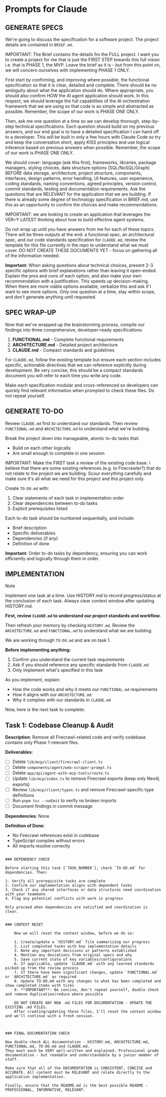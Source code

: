 # Prompts for Claude

## GENERATE SPECS

We're going to discuss the specification for a software project. The project details are contained in `BRIEF.md`.

IMPORTANT: The Brief contains the details fro the FULL project. I want you to create a project for me that is just the FIRST STEP towards this full vision i.e. that is PHASE 1, the MVP. Leave the brief as it is - but from this point on, we will concern ourselves with implementing PHASE 1 ONLY.

First start by confirming, and improving where possible, the functional specification so that it is clear, detailed and complete. There should be no ambiguity about what the application should do. Where appropriate, you should also confirm HOW the AI agent application should work. In this respect, we should leverage the full capabilities of the AI orchestration framework that we are using so that code is as simple and abstracted as possible. Remember, the scope of our work is PHASE ONE ONLY.

Then, ask me one question at a time so we can develop thorough, step-by-step technical specifications. Each question should build on my previous answers, and our end goal is to have a detailed specification I can hand off to a developer. This will be built in only a few hours with Claude Code so try and keep the conversation short, apply KISS principles and use logical inference based on previous answers when possible. Remember, the scope of our work is PHASE ONE ONLY.

We should cover: language (ask this first), frameworks, libraries, package managers, styling choices, data structure options (SQL/NoSQL/Graph) BEFORE data storage, architecture, project structure, components, interfaces, design patterns, error handling, UI features, user experience, coding standards, naming conventions, agreed principles, version control, commit standards, testing and documentation requirements. Ask the questions that are RELEVANT for the application that we are building. If there is already some degree of technology specification in BRIEF.md, use this as an opportunity to confirm the choices and make recommendations.

IMPORTANT: we are looking to create an application that leverages the VER~Y LATEST thinking about how to build effective agent systems.

Do not wrap up until you have answers from me for each of these topics. There will be three outputs at the end: a functional spec, an architectural spec, and our code standards specification for `CLAUDE.md`, review the template for this file currently in the repo to understand what we must cover. DO NOT CREATE THESE DOCUMENTS YET - focus on gathering all of the information needed.

**Important**: When asking questions about technical choices, present 2-3 specific options with brief explanations rather than leaving it open-ended. Explain the pros and cons of each option, and also make your own recommendation with a justification. This speeds up decision-making. When there are more viable options available, verbalize this and ask if I want to see more options. Only one question at a time, stay within scope, and don't generate anything until requested.


## SPEC WRAP-UP

Now that we've wrapped up the brainstorming process, compile our findings into three comprehensive, developer-ready specifications:

1. **FUNCTIONAL.md** - Complete functional requirements
2. **ARCHITECTURE.md** - Detailed project architecture
3. **CLAUDE.md** - Compact standards and guidelines

For `CLAUDE.md`, follow the existing template but ensure each section includes specific, actionable directives that we can reference explicitly during development. Be very concise, this should be a compact standards document you will refer to each time you write any code.

Make each specification modular and cross-referenced so developers can quickly find relevant information when prompted to check these files. Do not repeat yourself.


## GENERATE TO-DO

Review `CLAUDE.md` first to understand our standards. Then review `FUNCTIONAL.md` and `ARCHITECTURE.md` to understand what we're building.

Break the project down into manageable, atomic to-do tasks that:

- Build on each other logically
- Are small enough to complete in one session

IMPORTANT: Make the FIRST task a review of the existing code base. i believe that there are some existing references (e.g. to Firecrawler?) that do not relate to the project we are building. Scour everything carefully and make sure it's all what we need for this project and this project only. 

Create `TO-DO.md` with:

1. Clear statements of each task in implementation order
2. Clear dependencies between to-do tasks
3. Explicit prerequisites listed

Each to-do task should be numbered sequentially, and include:

- Brief description
- Specific deliverables
- Dependencies (if any)
- Definition of done

**Important**: Order to-do tasks by dependency, ensuring you can work efficiently and logically through them in order.


## IMPLEMENTATION

> [!NOTE]
> Implement one task at a time. 
> Use HISTORY.md to record progress/status at the conclusion of each task. 
> Always clear context window after updating HISTORY.md.

**First, review `CLAUDE.md` to understand our project standards and workflow.**

Then refresh your memory by checking `HISTORY.md`. Review the `ARCHITECTURE.md` and `FUNCTIONAL.md` to understand what we are building.

We are working through `TO-DO.md` and are on task 1.

**Before implementing anything:**

1. Confirm you understand the current task requirements
2. Ask if you should reference any specific standards from `CLAUDE.md`
3. Only implement what's specified in this task

As you implement, explain:

- How the code works and why it meets our `FUNCTIONAL.md` requirements
- How it aligns with our `ARCHITECTURE.md`
- Why it complies with our standards in `CLAUDE.md`

Now, here is the next task to complete:

## **Task 1: Codebase Cleanup & Audit**

**Description**: Remove all Firecrawl-related code and verify codebase contains only Phase 1-relevant files.

**Deliverables**:
- [ ] Delete `lib/mcp/client/firecrawl-client.ts`
- [ ] Delete `components/agent/web-scraper-prompt.ts`
- [ ] Delete `app/api/agent-with-mcp-tools/route.ts`
- [ ] Update `lib/mcp/index.ts` to remove Firecrawl exports (keep only Neo4j exports)
- [ ] Review `lib/mcp/client/types.ts` and remove Firecrawl-specific type definitions
- [ ] Run `pnpm tsc --noEmit` to verify no broken imports
- [ ] Document findings in commit message

**Dependencies**: None

**Definition of Done**:
- No Firecrawl references exist in codebase
- TypeScript compiles without errors
- All imports resolve correctly

```

### DEPENDENCY CHECK

Before starting this task [`TASK_NUMBER`], check `TO-DO.md` for dependencies. Then:

1. Verify all prerequisite tasks are complete
2. Confirm our implementation aligns with dependent tasks
3. Check if any shared interfaces or data structures need coordination with your teammate
4. Flag any potential conflicts with work in progress

Only proceed when dependencies are satisfied and coordination is clear.


### CONTEXT RESET

    Now we will reset the context window, before we do so:

    1. Create/update a `HISTORY.md` file summarizing our progress
    2. List completed tasks with key implementation details
    3. Note any important decisions or patterns established
    4. Mention any deviations from original specs and why
    5. Save current state of key variables/configurations
    6. If applicable, update `CLAUDE.md` with any learned standards picked up from the review process
    7. If there have been significant changes, update `FUNCTIONAL.md` or `ARCHITECTURE.md` as required
    8. Update TO-DO.md with any changes to what has been completed and show completed items with ticks
    9. **IMPORTANT**: Be concise, don't repeat yourself, double check and remove duplication/reduce where possible

    DO NOT CREATE ANY NEW .md FILES FOR DOCUMENTATION - UPDATE THE EXISTING .md FILES.
    After creating/updating these files, I'll reset the context window and we'll continue with a fresh session.



### FINAL DOCUMENTATION CHECK

Now double check ALL documentation - HISTORY.md, ARCHITECTURE.md, FUNCTIONAL.md, TO-DO.md and CLAUDE.md.
They must each be VERY well-written and explained. Professional grade documentation - but readable and understandable by a junior member of staff.

Make sure that all of the DOCUMENTATION is CONSISTENT, CONCISE and ACCURATE. All content must be RELEVANT and relate directly to the application implementation.

Finally, ensure that the README.md is the best possible README - PROFESSIONAL, INFORMATIVE, RELEVANT. 